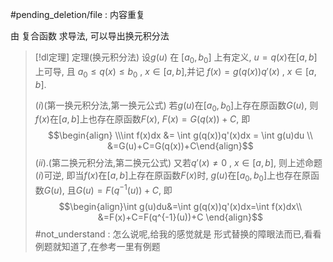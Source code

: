 #pending_deletion/file : 内容重复

由 复合函数 求导法, 可以导出换元积分法


> [!dl定理] 定理(换元积分法) 
> 设$g(u)$ 在 $[a_0,b_0]$ 上有定义, $u=q(x)$在$[a,b]$上可导, 且 $a_0\leq q(x)\leq b_0 ~,~x\in [a,b]$,并记
> $f(x)=g(q(x))q'(x)~,~x\in [a,b]$.
> 
> $(i)$(第一换元积分法,第一换元公式)
>   若$g(u)$在$[a_{0},b_0]$上存在原函数$G(u)$, 则$f(x)$在$[a,b]$上也存在原函数$F(x)$, $F(x)=G(q(x))+C$, 即
> $$\begin{align} \\\int f(x)dx &= \int g(q(x))q'(x)dx = \int g(u)du \\ &=G(u)+C=G(q(x))+C\end{align}$$
> $(ii).$(第二换元积分法,第二换元公式)
>  又若$q'(x)\neq 0~,~x\in [a,b]$, 则上述命题$(i)$可逆, 即当$f(x)$在$[a,b]$上存在原函数$F(x)$时, $g(u)$在$[a_0,b_0]$上也存在原函数$G(u)$, 且$G(u)=F(q^{-1}(u))+C$, 即
> $$\begin{align}\int g(u)du&=\int g(q(x))q'(x)dx=\int f(x)dx\\ &=F(x)+C=F(q^{-1}(u))+C \end{align}$$
> #not_understand : 怎么说呢,给我的感觉就是 形式替换的障眼法而已,看看例题就知道了,在参考一里有例题

